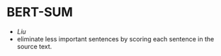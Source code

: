 # BERT-SUM

* *Liu*
* eliminate less important sentences by scoring each sentence in the source text.
